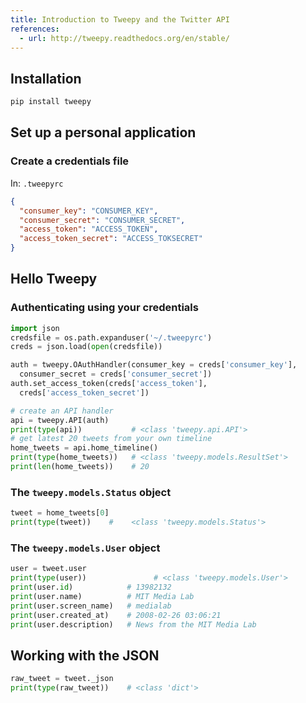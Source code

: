 ```yaml
---
title: Introduction to Tweepy and the Twitter API
references:
  - url: http://tweepy.readthedocs.org/en/stable/
---
```


## Installation

~~~sh
pip install tweepy
~~~


## Set up a personal application




### Create a credentials file

In: `.tweepyrc`

~~~json
{
  "consumer_key": "CONSUMER_KEY",
  "consumer_secret": "CONSUMER_SECRET",
  "access_token": "ACCESS_TOKEN",
  "access_token_secret": "ACCESS_TOKSECRET"
}
~~~


## Hello Tweepy


### Authenticating using your credentials

~~~py
import json
credsfile = os.path.expanduser('~/.tweepyrc')
creds = json.load(open(credsfile))

auth = tweepy.OAuthHandler(consumer_key = creds['consumer_key'], 
  consumer_secret = creds['consumer_secret'])
auth.set_access_token(creds['access_token'], 
  creds['access_token_secret'])

# create an API handler
api = tweepy.API(auth) 
print(type(api))           # <class 'tweepy.api.API'>
# get latest 20 tweets from your own timeline
home_tweets = api.home_timeline()
print(type(home_tweets))   # <class 'tweepy.models.ResultSet'>
print(len(home_tweets))    # 20 
~~~



### The `tweepy.models.Status` object

~~~py
tweet = home_tweets[0]
print(type(tweet))    #    <class 'tweepy.models.Status'>
~~~

### The `tweepy.models.User` object

~~~py
user = tweet.user
print(type(user))               # <class 'tweepy.models.User'>
print(user.id)            # 13982132
print(user.name)          # MIT Media Lab
print(user.screen_name)   # medialab
print(user.created_at)    # 2008-02-26 03:06:21
print(user.description)   # News from the MIT Media Lab
~~~

## Working with the JSON

~~~py
raw_tweet = tweet._json
print(type(raw_tweet))    # <class 'dict'>
~~~
